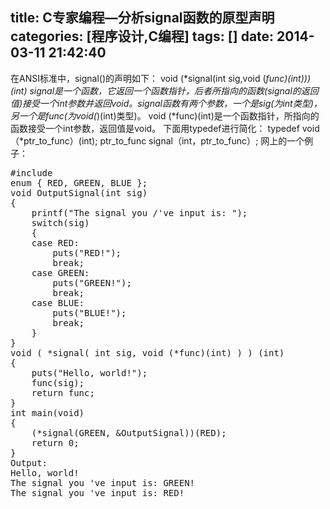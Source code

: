 title: C专家编程—分析signal函数的原型声明
categories: [程序设计,C编程]
tags: []
date: 2014-03-11 21:42:40
---
在ANSI标准中，signal()的声明如下：
void (*signal(int sig,void (*func)(int)))(int)
signal是一个函数，它返回一个函数指针，后者所指向的函数(signal的返回值)接受一个int参数并返回void。signal函数有两个参数，一个是sig(为int类型)，另一个是func(为void(*)(int)类型)。
void (*func)(int)是一个函数指针，所指向的函数接受一个int参数，返回值是void。
下面用typedef进行简化：
typedef void（*ptr_to_func）(int);
ptr_to_func signal（int，ptr_to_func）;
网上的一个例子：
<pre>
#include <stdio.h>
enum { RED, GREEN, BLUE };
void OutputSignal(int sig)
{
    printf("The signal you /'ve input is: ");
    switch(sig)
    {
    case RED:
        puts("RED!");
        break;
    case GREEN:
        puts("GREEN!");
        break;
    case BLUE:
        puts("BLUE!");
        break;
    }
}
void ( *signal( int sig, void (*func)(int) ) ) (int)
{
    puts("Hello, world!");
    func(sig);
    return func;
}
int main(void)
{
    (*signal(GREEN, &amp;OutputSignal))(RED);
    return 0;
}
Output:
Hello, world!
The signal you 've input is: GREEN!
The signal you 've input is: RED!</pre>